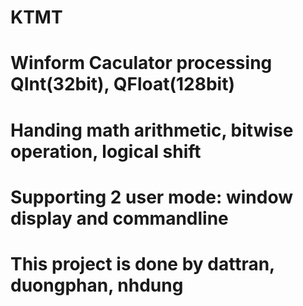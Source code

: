 # KTMT
# Winform Caculator processing QInt(32bit), QFloat(128bit)
# Handing math arithmetic, bitwise operation, logical shift
# Supporting 2 user mode: window display and commandline
# This project is done by dattran, duongphan, nhdung
